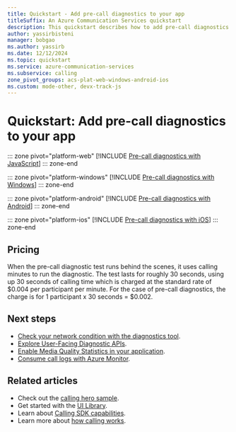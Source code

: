 ```yaml
---
title: Quickstart - Add pre-call diagnostics to your app
titleSuffix: An Azure Communication Services quickstart
description: This quickstart describes how to add pre-call diagnostics capabilities to your app using Azure Communication Services.
author: yassirbisteni
manager: bobgao
ms.author: yassirb
ms.date: 12/12/2024
ms.topic: quickstart
ms.service: azure-communication-services
ms.subservice: calling
zone_pivot_groups: acs-plat-web-windows-android-ios
ms.custom: mode-other, devx-track-js
---
```


# Quickstart: Add pre-call diagnostics to your app

::: zone pivot="platform-web"
[!INCLUDE [Pre-call diagnostics with JavaScript](./includes/pre-call-diagnostics/pre-call-diagnostics-javascript.md)]
::: zone-end

::: zone pivot="platform-windows"
[!INCLUDE [Pre-call diagnostics with Windows](./includes/pre-call-diagnostics/pre-call-diagnostics-windows.md)]
::: zone-end

::: zone pivot="platform-android"
[!INCLUDE [Pre-call diagnostics with Android](./includes/pre-call-diagnostics/pre-call-diagnostics-android.md)]
::: zone-end

::: zone pivot="platform-ios"
[!INCLUDE [Pre-call diagnostics with iOS](./includes/pre-call-diagnostics/pre-call-diagnostics-ios.md)]
::: zone-end

## Pricing

When the pre-call diagnostic test runs behind the scenes, it uses calling minutes to run the diagnostic. The test lasts for roughly 30 seconds, using up 30 seconds of calling time which is charged at the standard rate of $0.004 per participant per minute. For the case of pre-call diagnostics, the charge is for 1 participant x 30 seconds = $0.002.

## Next steps

- [Check your network condition with the diagnostics tool](../../concepts/developer-tools/network-diagnostic.md).
- [Explore User-Facing Diagnostic APIs](../../concepts/voice-video-calling/user-facing-diagnostics.md).
- [Enable Media Quality Statistics in your application](../../concepts/voice-video-calling/media-quality-sdk.md).
- [Consume call logs with Azure Monitor](../../concepts/analytics/logs/voice-and-video-logs.md).

## Related articles

- Check out the [calling hero sample](../../samples/calling-hero-sample.md).
- Get started with the [UI Library](../../concepts/ui-library/ui-library-overview.md).
- Learn about [Calling SDK capabilities](./getting-started-with-calling.md?pivots=platform-web).
- Learn more about [how calling works](../../concepts/voice-video-calling/about-call-types.md).